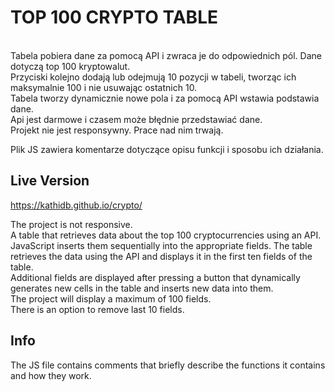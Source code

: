 # TOP 100 CRYPTO TABLE

<br> Tabela pobiera dane za pomocą API i zwraca je do odpowiednich pól. Dane dotyczą top 100 kryptowalut. 
<br> Przyciski kolejno dodają lub odejmują 10 pozycji w tabeli, tworząc ich maksymalnie 100 i nie usuwając ostatnich 10. 
<br> Tabela tworzy dynamicznie nowe pola i za pomocą API wstawia podstawia dane. 
<br> Api jest darmowe i czasem może błędnie przedstawiać dane. 
<br> Projekt nie jest responsywny. Prace nad nim trwają. 

Plik JS zawiera komentarze dotyczące opisu funkcji i sposobu ich działania.


## Live Version

https://kathidb.github.io/crypto/


The project is not responsive.
<br>
A table that retrieves data about the top 100 cryptocurrencies using an API. JavaScript inserts them sequentially into the appropriate fields.
The table retrieves the data using the API and displays it in the first ten fields of the table.
<br> Additional fields are displayed after pressing a button that dynamically generates new cells in the table and inserts new data into them.
<br>The project will display a maximum of 100 fields.
<br> There is an option to remove last 10 fields.

## Info

The JS file contains comments that briefly describe the functions it contains and how they work.
